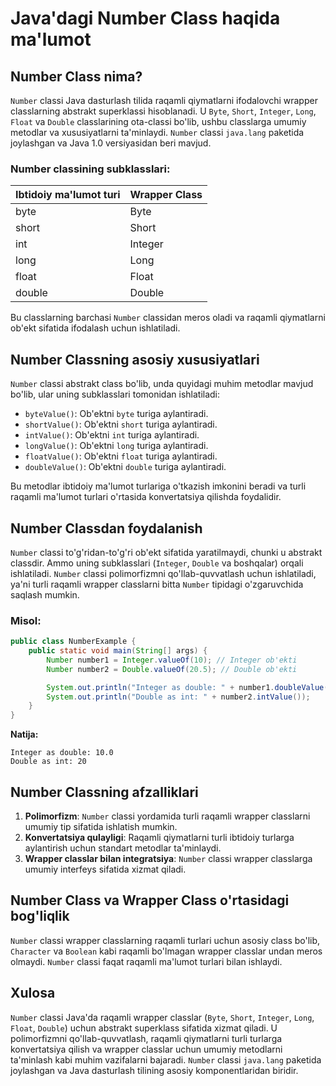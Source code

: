 # Java'dagi Number Class haqida ma'lumot

## Number Class nima?
`Number` classi Java dasturlash tilida raqamli qiymatlarni ifodalovchi wrapper classlarning abstrakt superklassi hisoblanadi. U `Byte`, `Short`, `Integer`, `Long`, `Float` va `Double` classlarining ota-classi bo'lib, ushbu classlarga umumiy metodlar va xususiyatlarni ta'minlaydi. `Number` classi `java.lang` paketida joylashgan va Java 1.0 versiyasidan beri mavjud.

### Number classining subklasslari:
| Ibtidoiy ma'lumot turi | Wrapper Class |
|------------------------|---------------|
| byte                   | Byte          |
| short                  | Short         |
| int                    | Integer       |
| long                   | Long          |
| float                  | Float         |
| double                 | Double        |

Bu classlarning barchasi `Number` classidan meros oladi va raqamli qiymatlarni ob'ekt sifatida ifodalash uchun ishlatiladi.

## Number Classning asosiy xususiyatlari
`Number` classi abstrakt class bo'lib, unda quyidagi muhim metodlar mavjud bo'lib, ular uning subklasslari tomonidan ishlatiladi:
- `byteValue()`: Ob'ektni `byte` turiga aylantiradi.
- `shortValue()`: Ob'ektni `short` turiga aylantiradi.
- `intValue()`: Ob'ektni `int` turiga aylantiradi.
- `longValue()`: Ob'ektni `long` turiga aylantiradi.
- `floatValue()`: Ob'ektni `float` turiga aylantiradi.
- `doubleValue()`: Ob'ektni `double` turiga aylantiradi.

Bu metodlar ibtidoiy ma'lumot turlariga o'tkazish imkonini beradi va turli raqamli ma'lumot turlari o'rtasida konvertatsiya qilishda foydalidir.

## Number Classdan foydalanish
`Number` classi to'g'ridan-to'g'ri ob'ekt sifatida yaratilmaydi, chunki u abstrakt classdir. Ammo uning subklasslari (`Integer`, `Double` va boshqalar) orqali ishlatiladi. `Number` classi polimorfizmni qo'llab-quvvatlash uchun ishlatiladi, ya'ni turli raqamli wrapper classlarni bitta `Number` tipidagi o'zgaruvchida saqlash mumkin.

### Misol:
```java
public class NumberExample {
    public static void main(String[] args) {
        Number number1 = Integer.valueOf(10); // Integer ob'ekti
        Number number2 = Double.valueOf(20.5); // Double ob'ekti

        System.out.println("Integer as double: " + number1.doubleValue());
        System.out.println("Double as int: " + number2.intValue());
    }
}
```
**Natija:**
```
Integer as double: 10.0
Double as int: 20
```

## Number Classning afzalliklari
1. **Polimorfizm**: `Number` classi yordamida turli raqamli wrapper classlarni umumiy tip sifatida ishlatish mumkin.
2. **Konvertatsiya qulayligi**: Raqamli qiymatlarni turli ibtidoiy turlarga aylantirish uchun standart metodlar ta'minlaydi.
3. **Wrapper classlar bilan integratsiya**: `Number` classi wrapper classlarga umumiy interfeys sifatida xizmat qiladi.

## Number Class va Wrapper Class o'rtasidagi bog'liqlik
`Number` classi wrapper classlarning raqamli turlari uchun asosiy class bo'lib, `Character` va `Boolean` kabi raqamli bo'lmagan wrapper classlar undan meros olmaydi. `Number` classi faqat raqamli ma'lumot turlari bilan ishlaydi.

## Xulosa
`Number` classi Java'da raqamli wrapper classlar (`Byte`, `Short`, `Integer`, `Long`, `Float`, `Double`) uchun abstrakt superklass sifatida xizmat qiladi. U polimorfizmni qo'llab-quvvatlash, raqamli qiymatlarni turli turlarga konvertatsiya qilish va wrapper classlar uchun umumiy metodlarni ta'minlash kabi muhim vazifalarni bajaradi. `Number` classi `java.lang` paketida joylashgan va Java dasturlash tilining asosiy komponentlaridan biridir.
